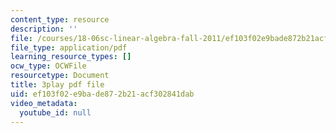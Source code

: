 ```yaml
---
content_type: resource
description: ''
file: /courses/18-06sc-linear-algebra-fall-2011/ef103f02e9bade872b21acf302841dab_HEQuN0QELSQ.pdf
file_type: application/pdf
learning_resource_types: []
ocw_type: OCWFile
resourcetype: Document
title: 3play pdf file
uid: ef103f02-e9ba-de87-2b21-acf302841dab
video_metadata:
  youtube_id: null
---
```

